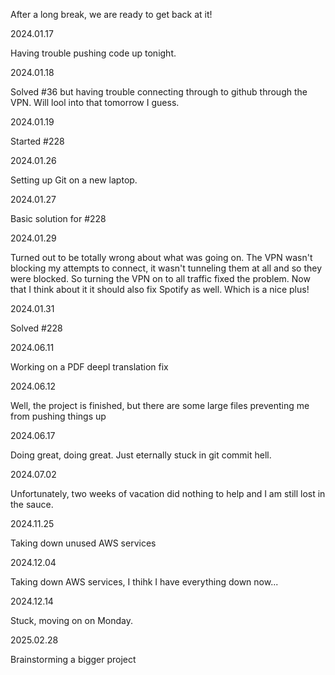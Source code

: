 After a long break, we are ready to get back at it!

2024.01.17

Having trouble pushing code up tonight.

2024.01.18

Solved #36 but having trouble connecting through to github through the VPN. Will lool into that tomorrow I guess. 

2024.01.19

Started #228

2024.01.26

Setting up Git on a new laptop.

2024.01.27

Basic solution for #228

2024.01.29

Turned out to be totally wrong about what was going on. The VPN wasn't blocking my attempts to connect, it wasn't tunneling them at all and so they were blocked. So turning the VPN on to all traffic fixed the problem. Now that I think about it it should also fix Spotify as well. Which is a nice plus!


2024.01.31

Solved #228

2024.06.11

Working on a PDF deepl translation fix

2024.06.12

Well, the project is finished, but there are some large files preventing me from pushing things up

2024.06.17

Doing great, doing great. Just eternally stuck in git commit hell.

2024.07.02 

Unfortunately, two weeks of vacation did nothing to help and I am still lost in the sauce.

2024.11.25

Taking down unused AWS services

2024.12.04

Taking down AWS services, I thihk I have everything down now...

2024.12.14

Stuck, moving on on Monday. 

2025.02.28

Brainstorming a bigger project
